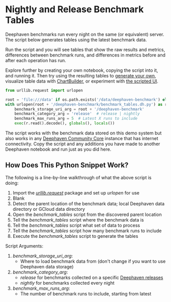 # Nightly and Release Benchmark Tables

Deephaven benchmarks run every night on the same (or equivalent) server. The script below
generates tables using the latest benchmark data.

Run the script and you will see tables that show the raw results and metrics,
differences between benchmark runs, and differences in metrics before and after
each operation has run.

Explore further by creating your own notebook, copying the script into it, and
running it. Then try using the resulting tables to
[generate your own](https://deephaven.io/core/docs/reference/cheat-sheets/cheat-sheet/),
visualize table data
with [ChartBuilder](https://deephaven.io/core/docs/how-to-guides/user-interface/chart-builder/),
or experiment with [the scripted UI](https://deephaven.io/core/docs/how-to-guides/plotting/category/).

```python
from urllib.request import urlopen

root = 'file:///data' if os.path.exists('/data/deephaven-benchmark') else 'https://storage.googleapis.com'
with urlopen(root + '/deephaven-benchmark/benchmark_tables.dh.py') as r:
    benchmark_storage_uri_arg = root + '/deephaven-benchmark'
    benchmark_category_arg = 'release'  # release | nightly
    benchmark_max_runs_arg = 5  # Latest X runs to include
    exec(r.read().decode(), globals(), locals())
```
The script works with the benchmark data stored on this demo system but also works in any
[Deephaven Community Core](https://deephaven.io/core/docs/) instance that has
internet connectivity. Copy the script and any additions you have made to another
Deephaven notebook and run just as you did here.

## How Does This Python Snippet Work?

The following is a line-by-line walkthrough of what the above script is doing:
1. Import the [_urllib.request_](https://docs.python.org/3/library/urllib.request.html) package and set up _urlopen_ for use
2. Blank
3. Detect the parent location of the benchmark data; local Deephaven data directory or GCloud data directory
4. Open the *benchmark_tables* script from the discovered parent location
5. Tell the *benchmark_tables* script where the benchmark data is
6. Tell the *benchmark_tables* script what set of data to process
7. Tell the *benchmark_tables* script how many benchmark runs to include
8. Execute the *benchmark_tables* script to generate the tables

Script Arguments:
1. *benchmark_storage_uri_arg*: 
   - Where to load benchmark data from (don't change if you want to use Deephaven data storage)
2. *benchmark_category_arg*: 
   - _release_ for benchmarks collected on a specific [Deephaven releases](https://github.com/deephaven/deephaven-core/releases)
   - _nightly_ for benchmarks collected every night
3. *benchmark_max_runs_arg*:
   - The number of benchmark runs to include, starting from latest
